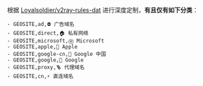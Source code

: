 根据 [Loyalsoldier/v2ray-rules-dat](https://github.com/Loyalsoldier/v2ray-rules-dat) 进行深度定制，**有且仅有如下分类**：
```
- GEOSITE,ad,⛔️ 广告域名
- GEOSITE,direct,🏠 私有网络
- GEOSITE,microsoft,Ⓜ️ Microsoft
- GEOSITE,apple,🍎 Apple
- GEOSITE,google-cn,🗽 Google 中国
- GEOSITE,google,🗽 Google
- GEOSITE,proxy,🪜 代理域名
- GEOSITE,cn,⚡ 直连域名
```
